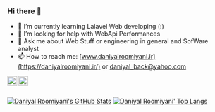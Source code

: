 ### Hi there 👋

- 🌱 I’m currently learning Lalavel Web developing (:)
- 🤔 I’m looking for help with WebApi Performances
- 💬 Ask me about Web Stuff or engineering in general and SofWare analyst 
- 📫 How to reach me: [www.daniyalroomiyani.ir](https://daniyalroomiyani.ir/) or [daniyal_back@yahoo.com](mailto:daniyal_back@yahoo.com)

<a href="https://www.linkedin.com/in/daniyal-roomiyani-54667b239">
  <img align="left" alt="Daniyal Roomiyani's Linkdein" width="22px" src="https://cdn.jsdelivr.net/npm/simple-icons@v3/icons/linkedin.svg" />
</a>

<a href="https://t.me/daniyal_roomiyani">
  <img align="left" alt="Sina Dalvand's Telegram" width="22px" src="https://cdn.jsdelivr.net/npm/simple-icons@v3/icons/telegram.svg" />
</a>

<br />
<br />


 [![Daniyal Roomiyani's GitHub Stats](https://github-readme-stats-sigma-five.vercel.app/api?username=Daniyalroomiyani&show_icons=true&include_all_commits=true&theme=tokyonight&count_private=true&line_height=40)](https://github.com/Daniyalroomiyani/Daniyalroomiyani)
[![Daniyal Roomiyani' Top Langs](https://github-readme-stats-sigma-five.vercel.app/api/top-langs/?username=Daniyalroomiyani&langs_count=5&theme=tokyonight&exclude_repo=SocketCpp,Daniyalroomiyani.github.io,DeveloperSite)](https://github.com/Daniyalroomiyani/Daniyalroomiyani)

<!-- ![Metrics](https://github.com/Daniyalroomiyani/Daniyalroomiyani/blob/main/github-metrics.svg) -->




<!--
**sinadalvand/sinadalvand** is a ✨ _special_ ✨ repository because its `README.md` (this file) appears on your GitHub profile.

Here are some ideas to get you started:

- 🔭 I’m currently working on ...
- 🌱 I’m currently learning ...
- 👯 I’m looking to collaborate on ...
- 🤔 I’m looking for help with ...
- 💬 Ask me about android , Maybe can help !
- 📫 How to reach me: ...
- 😄 Pronouns: ...
- ⚡ Fun fact: ...
-->


